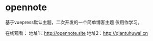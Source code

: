 # opennote

基于vuepress默认主题，二次开发的一个简单博客主题 仅用作学习。

在线观看： 地址1：http://opennote.site  地址2：http://qiantuhuwai.cn
